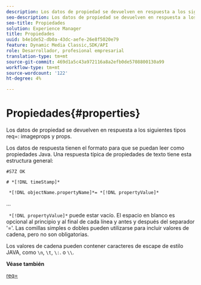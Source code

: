 ```yaml
---
description: Los datos de propiedad se devuelven en respuesta a los siguientes tipos de imágenes req= tipos, props y props.
seo-description: Los datos de propiedad se devuelven en respuesta a los siguientes tipos de imágenes req= tipos, props y props.
seo-title: Propiedades
solution: Experience Manager
title: Propiedades
uuid: b4e1de52-db0a-43dc-aefe-26e8f5020e79
feature: Dynamic Media Classic,SDK/API
role: Desarrollador, profesional empresarial
translation-type: tm+mt
source-git-commit: 469d1a5c43a972116a8a2efb0de5708800130a99
workflow-type: tm+mt
source-wordcount: '122'
ht-degree: 4%

---
```



# Propiedades{#properties}

Los datos de propiedad se devuelven en respuesta a los siguientes tipos req=: imageprops y props.

Los datos de respuesta tienen el formato para que se puedan leer como propiedades Java. Una respuesta típica de propiedades de texto tiene esta estructura general:

`#S7Z OK`

`# *[!DNL timeStamp]*`

` *[!DNL objectName.propertyName]*= *[!DNL propertyValue]*`

...

` *[!DNL propertyValue]*` puede estar vacío. El espacio en blanco es opcional al principio y al final de cada línea y antes y después del separador &#39;=&#39;. Las comillas simples o dobles pueden utilizarse para incluir valores de cadena, pero no son obligatorias.

Los valores de cadena pueden contener caracteres de escape de estilo JAVA, como `\n`, `\t`, `\:`. o `\\`.

**Véase también**

[req=](../../../../../ir-api/http-protocol/image-rendering-api-ref/c-ir-http-protocol-ref/c-ir-http-protocol-command-reference/r-ir-req.md#reference-792b1a663fb64261bd2de2a209b847fb)

